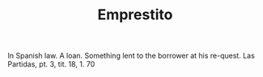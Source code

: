 ---
title: Emprestito
letter: E
permalink: "/definitions/bld-emprestito.html"
body: In Spanish law. A loan. Something lent to the borrower at his re-quest. Las
  Partidas, pt. 3, tit. 18, 1. 70
published_at: '2018-07-07'
source: Black's Law Dictionary 2nd Ed (1910)
layout: post
---